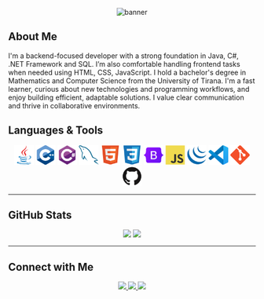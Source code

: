 <p align="center">
  <img src="https://capsule-render.vercel.app/api?type=rect&color=0:4682b4,100:2c2454&height=180&section=header&text=Marko%20Papathimiu&fontSize=46&fontColor=ffffff&animation=fadeIn&fontAlignY=35" alt="banner"/>
</p>

## About Me

I'm a backend-focused developer with a strong foundation in Java, C#, .NET Framework and SQL. I’m also comfortable handling frontend tasks when needed using HTML, CSS, JavaScript. I hold a bachelor's degree in Mathematics and Computer Science from the University of Tirana.
I'm a fast learner, curious about new technologies and programming workflows, and enjoy building efficient, adaptable solutions. I value clear communication and thrive in collaborative environments.

##  Languages & Tools  

<p align="center">
  <img src="https://raw.githubusercontent.com/devicons/devicon/master/icons/java/java-original.svg" alt="Java" width="40"/> 
  <img src="https://raw.githubusercontent.com/devicons/devicon/master/icons/cplusplus/cplusplus-original.svg" alt="C++" width="40"/> 
  <img src="https://raw.githubusercontent.com/devicons/devicon/master/icons/csharp/csharp-original.svg" alt="C#" width="40"/> 
  <img src="https://raw.githubusercontent.com/devicons/devicon/master/icons/mysql/mysql-original.svg" alt="SQL" width="40"/> 
  <img src="https://raw.githubusercontent.com/devicons/devicon/master/icons/html5/html5-original.svg" alt="HTML" width="40"/> 
  <img src="https://raw.githubusercontent.com/devicons/devicon/master/icons/css3/css3-original.svg" alt="CSS" width="40"/> 
  <img src="https://raw.githubusercontent.com/devicons/devicon/master/icons/bootstrap/bootstrap-original.svg" alt="Bootstrap" width="40"/> 
  <img src="https://raw.githubusercontent.com/devicons/devicon/master/icons/javascript/javascript-original.svg" alt="JavaScript" width="40"/> 
  <img src="https://raw.githubusercontent.com/devicons/devicon/master/icons/jquery/jquery-original.svg" alt="jQuery" width="40"/> 
  <img src="https://raw.githubusercontent.com/devicons/devicon/master/icons/vscode/vscode-original.svg" alt="VS Code" width="40"/> 
  <img src="https://raw.githubusercontent.com/devicons/devicon/master/icons/git/git-original.svg" alt="Git" width="40"/> 
  <img src="https://raw.githubusercontent.com/devicons/devicon/master/icons/github/github-original.svg" alt="GitHub" width="40"/> 
</p>

---

##  GitHub Stats  

<p align="center">
  <img src="https://github-readme-stats.vercel.app/api?username=MarkoPapathimiu&show_icons=true&theme=tokyonight" height="180"/>
  <img src="https://github-readme-stats.vercel.app/api/top-langs/?username=MarkoPapathimiu&layout=compact&theme=tokyonight" height="180"/>
</p>

---

##  Connect with Me  

<p align="center">
  <a href="https://www.linkedin.com/in/marko-papathimiu-5084b1362/" target="_blank">
    <img src="https://img.shields.io/badge/LinkedIn-Profile-blue?style=for-the-badge&logo=linkedin"/>
  </a>
  <a href="#" target="_blank">
    <img src="https://img.shields.io/badge/Portfolio-Website-2c2454?style=for-the-badge&logo=google-chrome&logoColor=white"/>
  </a>
  <a href="mailto:markopapathimiu@gmail.com">
    <img src="https://img.shields.io/badge/Email-Contact-4682b4?style=for-the-badge&logo=gmail&logoColor=white"/>
  </a>
</p>
